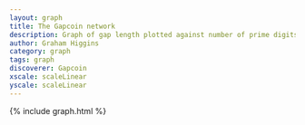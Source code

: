 ```yaml
---
layout: graph
title: The Gapcoin network
description: Graph of gap length plotted against number of prime digits
author: Graham Higgins
category: graph
tags: graph
discoverer: Gapcoin
xscale: scaleLinear
yscale: scaleLinear
---
```


{% include graph.html %}


